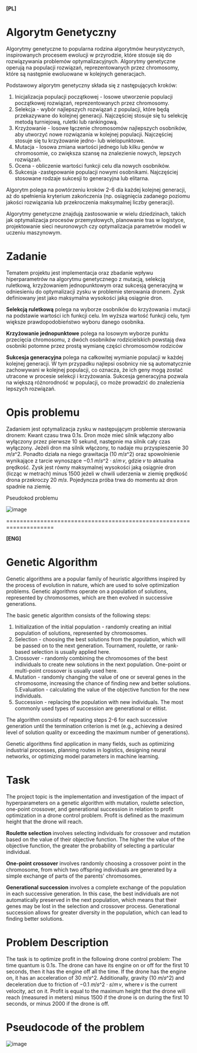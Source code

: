 **[PL]**

# Algorytm Genetyczny

Algorytmy genetyczne to popularna rodzina algorytmów heurystycznych, inspirowanych procesem ewolucji w przyrodzie, które stosuje się do rozwiązywania problemów optymalizacyjnych. Algorytmy genetyczne operują na populacji rozwiązań, reprezentowanych przez chromosomy, które są następnie
ewoluowane w kolejnych generacjach.

Podstawowy algorytm genetyczny składa się z następujących kroków:
  1. Inicjalizacja populacji początkowej - losowe utworzenie populacji początkowej rozwiązań, reprezentowanych przez chromosomy.
  2. Selekcja - wybór najlepszych rozwiązań z populacji, które będą przekazywane do kolejnej generacji. Najczęściej stosuje się tu selekcję metodą turniejową, ruletki      lub rankingową.
  3. Krzyżowanie - losowe łączenie chromosomów najlepszych osobników, aby utworzyć nowe rozwiązania w kolejnej populacji. Najczęściej stosuje się tu krzyżowanie jedno-      lub wielopunktowe.
  4. Mutacja - losowa zmiana wartości jednego lub kilku genów w chromosomie, co zwiększa szansę na znalezienie nowych, lepszych rozwiązań.
  5. Ocena - obliczenie wartości funkcji celu dla nowych osobników.
  6. Sukcesja -zastępowanie populacji nowymi osobnikami. Najczęściej stosowane rodzaje sukcesji to generacyjna lub elitarna.

Algorytm polega na powtórzeniu kroków 2-6 dla każdej kolejnej generacji, aż do spełnienia kryterium zakończenia (np. osiągnięcia zadanego poziomu jakości rozwiązania lub przekroczenia maksymalnej liczby generacji).

Algorytmy genetyczne znajdują zastosowanie w wielu dziedzinach, takich jak optymalizacja procesów przemysłowych, planowanie tras w logistyce, projektowanie sieci neuronowych czy optymalizacja parametrów modeli w uczeniu maszynowym.

# Zadanie

Tematem projektu jest implementacja oraz zbadanie wpływu hiperparametrów na algorytmu genetycznego z mutacją, selekcją ruletkową, krzyżowaniem jednopunktowym oraz sukcesją generacyjną w odniesieniu do optymalizacji zysku w problemie sterowania dronem. Zysk definiowany jest jako maksymalna wysokości jaką osiągnie dron.

**Selekcją ruletkową** polega na wyborze osobników do krzyżowania i mutacji na podstawie wartości ich funkcji celu. Im wyższa wartość funkcji celu, tym większe prawdopodobieństwo wyboru danego osobnika.

**Krzyżowanie jednopunktowe** polega na losowym wyborze punktu przecięcia chromosomu, z dwóch osobników rodzicielskich powstają dwa osobniki potomne przez prostą wymianę części chromosomów rodziców

**Sukcesja generacyjna** polega na całkowitej wymianie populacji w każdej kolejnej generacji. W tym przypadku najlepsi osobnicy nie są automatycznie zachowywani w kolejnej populacji, co oznacza, że ich geny mogą zostać utracone w procesie selekcji i krzyżowania. Sukcesja generacyjna pozwala na większą różnorodność w populacji, co może prowadzić do znalezienia lepszych rozwiązań.


# Opis problemu

Zadaniem jest optymalizacja zysku w następującym problemie sterowania dronem: Kwant czasu trwa 0.1s. Dron może mieć silnik włączony albo wyłączony przez pierwsze 10 sekund, następnie ma silnik cały czas wyłączony. Jeżeli dron ma silnik włączony, to nadaje mu przyspieszenie 30 𝑚/𝑠^2. Ponadto działa na niego grawitacja (10 𝑚/𝑠^2) oraz spowolnienie wynikające z tarcie wynoszące −0.1 𝑚/𝑠^2 · 𝑠/𝑚 𝑣, gdzie 𝑣 to aktualna prędkość. Zysk jest równy maksymalnej wysokości jaką osiągnie dron (licząc w metrach) minus 1500 jeżeli w chwili uderzenia w ziemię prędkość drona przekroczy 20 𝑚/𝑠. Pojedyncza próba trwa do momentu aż dron spadnie na ziemię.

Pseudokod problemu

![image](https://user-images.githubusercontent.com/113121214/232013177-cd852bf7-4924-4861-b429-96d36c421f9d.png)



====================================================================

**[ENG]**

# Genetic Algorithm

Genetic algorithms are a popular family of heuristic algorithms inspired by the process of evolution in nature, which are used to solve optimization problems. Genetic algorithms operate on a population of solutions, represented by chromosomes, which are then evolved in successive generations.

The basic genetic algorithm consists of the following steps:
  1. Initialization of the initial population - randomly creating an initial population of solutions, represented by chromosomes.
  2. Selection - choosing the best solutions from the population, which will be passed on to the next generation. Tournament, roulette, or rank-based selection is usually applied here.
  3. Crossover - randomly combining the chromosomes of the best individuals to create new solutions in the next population. One-point or multi-point crossover is usually used here.
  4. Mutation - randomly changing the value of one or several genes in the chromosome, increasing the chance of finding new and better solutions.
  5.Evaluation - calculating the value of the objective function for the new individuals.
  6. Succession - replacing the population with new individuals. The most commonly used types of succession are generational or elitist.

The algorithm consists of repeating steps 2-6 for each successive generation until the termination criterion is met (e.g., achieving a desired level of solution quality or exceeding the maximum number of generations).

Genetic algorithms find application in many fields, such as optimizing industrial processes, planning routes in logistics, designing neural networks, or optimizing model parameters in machine learning.

# Task
The project topic is the implementation and investigation of the impact of hyperparameters on a genetic algorithm with mutation, roulette selection, one-point crossover, and generational succession in relation to profit optimization in a drone control problem. Profit is defined as the maximum height that the drone will reach.

**Roulette selection** involves selecting individuals for crossover and mutation based on the value of their objective function. The higher the value of the objective function, the greater the probability of selecting a particular individual.

**One-point crossover** involves randomly choosing a crossover point in the chromosome, from which two offspring individuals are generated by a simple exchange of parts of the parents' chromosomes.

**Generational succession** involves a complete exchange of the population in each successive generation. In this case, the best individuals are not automatically preserved in the next population, which means that their genes may be lost in the selection and crossover process. Generational succession allows for greater diversity in the population, which can lead to finding better solutions.

# Problem Description

The task is to optimize profit in the following drone control problem: The time quantum is 0.1s. The drone can have its engine on or off for the first 10 seconds, then it has the engine off all the time. If the drone has the engine on, it has an acceleration of 30 𝑚/𝑠^2. Additionally, gravity (10 𝑚/𝑠^2) and deceleration due to friction of −0.1 𝑚/𝑠^2 · 𝑠/𝑚 𝑣, where 𝑣 is the current velocity, act on it. Profit is equal to the maximum height that the drone will reach (measured in meters) minus 1500 if the drone is on during the first 10 seconds, or minus 2000 if the drone is off.

# Pseudocode of the problem

![image](https://user-images.githubusercontent.com/113121214/232013177-cd852bf7-4924-4861-b429-96d36c421f9d.png)

